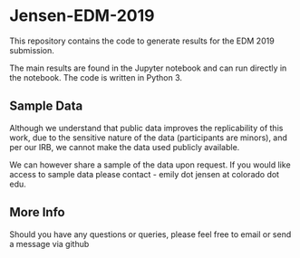 # Jensen-EDM-2019
This repository contains the code to generate results for the EDM 2019 submission.

The main results are found in the Jupyter notebook and can run directly in the notebook. The code is written in Python 3.

## Sample Data
Although we understand that public data improves the replicability of this work, due to the sensitive nature of the data (participants are minors), and per our IRB, we cannot make the data used publicly available.

We can however share a sample of the data upon request. If you would like access to sample data please contact - emily dot jensen at colorado dot edu.

## More Info
Should you have any questions or queries, please feel free to email or send a message via github
